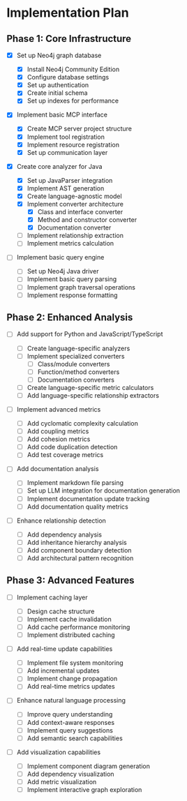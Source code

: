 # Implementation Plan

## Phase 1: Core Infrastructure

- [x] Set up Neo4j graph database

  - [x] Install Neo4j Community Edition
  - [x] Configure database settings
  - [x] Set up authentication
  - [x] Create initial schema
  - [x] Set up indexes for performance

- [x] Implement basic MCP interface

  - [x] Create MCP server project structure
  - [x] Implement tool registration
  - [x] Implement resource registration
  - [x] Set up communication layer

- [x] Create core analyzer for Java

  - [x] Set up JavaParser integration
  - [x] Implement AST generation
  - [x] Create language-agnostic model
  - [x] Implement converter architecture
    - [x] Class and interface converter
    - [x] Method and constructor converter
    - [x] Documentation converter
  - [ ] Implement relationship extraction
  - [ ] Implement metrics calculation

- [ ] Implement basic query engine
  - [ ] Set up Neo4j Java driver
  - [ ] Implement basic query parsing
  - [ ] Implement graph traversal operations
  - [ ] Implement response formatting

## Phase 2: Enhanced Analysis

- [ ] Add support for Python and JavaScript/TypeScript

  - [ ] Create language-specific analyzers
  - [ ] Implement specialized converters
    - [ ] Class/module converters
    - [ ] Function/method converters
    - [ ] Documentation converters
  - [ ] Create language-specific metric calculators
  - [ ] Add language-specific relationship extractors

- [ ] Implement advanced metrics

  - [ ] Add cyclomatic complexity calculation
  - [ ] Add coupling metrics
  - [ ] Add cohesion metrics
  - [ ] Add code duplication detection
  - [ ] Add test coverage metrics

- [ ] Add documentation analysis

  - [ ] Implement markdown file parsing
  - [ ] Set up LLM integration for documentation generation
  - [ ] Implement documentation update tracking
  - [ ] Add documentation quality metrics

- [ ] Enhance relationship detection
  - [ ] Add dependency analysis
  - [ ] Add inheritance hierarchy analysis
  - [ ] Add component boundary detection
  - [ ] Add architectural pattern recognition

## Phase 3: Advanced Features

- [ ] Implement caching layer

  - [ ] Design cache structure
  - [ ] Implement cache invalidation
  - [ ] Add cache performance monitoring
  - [ ] Implement distributed caching

- [ ] Add real-time update capabilities

  - [ ] Implement file system monitoring
  - [ ] Add incremental updates
  - [ ] Implement change propagation
  - [ ] Add real-time metrics updates

- [ ] Enhance natural language processing

  - [ ] Improve query understanding
  - [ ] Add context-aware responses
  - [ ] Implement query suggestions
  - [ ] Add semantic search capabilities

- [ ] Add visualization capabilities
  - [ ] Implement component diagram generation
  - [ ] Add dependency visualization
  - [ ] Add metric visualization
  - [ ] Implement interactive graph exploration
